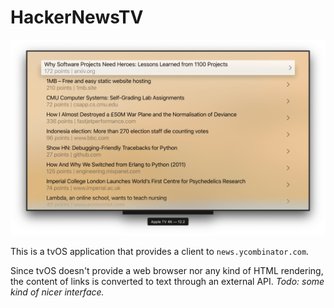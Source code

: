 #  HackerNewsTV

![Image of HackerNewsTV](screenshot.png)

This is a tvOS application that provides a client to `news.ycombinator.com`.

Since tvOS doesn't provide a web browser nor any kind of HTML rendering, the content of links is converted to text through an external API. *Todo: some kind of nicer interface.*

